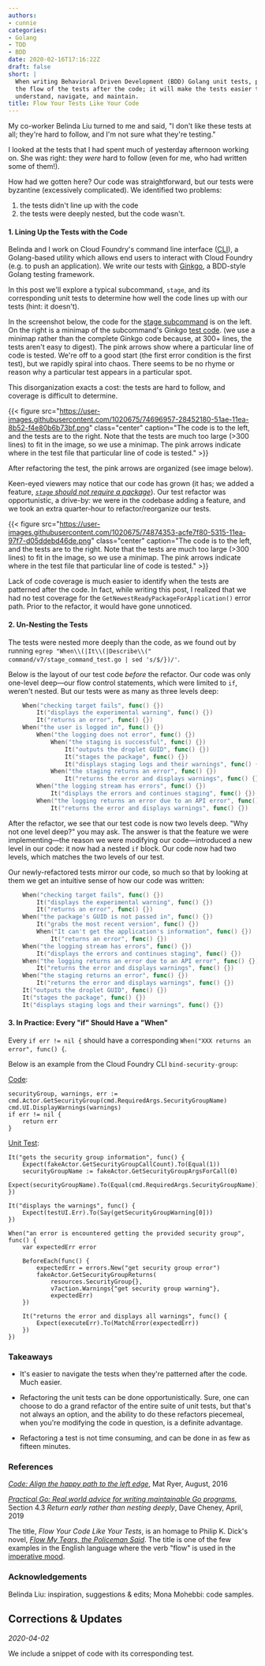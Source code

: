 ```yaml
---
authors:
- cunnie
categories:
- Golang
- TDD
- BDD
date: 2020-02-16T17:16:22Z
draft: false
short: |
  When writing Behavioral Driven Development (BDD) Golang unit tests, pattern
  the flow of the tests after the code; it will make the tests easier to
  understand, navigate, and maintain.
title: Flow Your Tests Like Your Code
---
```


My co-worker Belinda Liu turned to me and said, "I don't like these tests at all;
they're hard to follow, and I'm not sure what they're testing."

I looked at the tests that I had spent much of yesterday afternoon working on.
She was right: they _were_ hard to follow (even for me, who had written some of
them!).

How had we gotten here? Our code was straightforward, but our tests were
byzantine (excessively complicated). We identified two problems:

1. the tests didn't line up with the code
2. the tests were deeply nested, but the code wasn't.

#### 1. Lining Up the Tests with the Code

Belinda and I work on Cloud Foundry's command line interface
([CLI](https://docs.cloudfoundry.org/cf-cli/)), a Golang-based utility which
allows end users to interact with Cloud Foundry (e.g. to push an application).
We write our tests with [Ginkgo](https://onsi.github.io/ginkgo/), a BDD-style
Golang testing framework.

In this post we'll explore a typical subcommand, `stage`, and its corresponding
unit tests to determine how well the code lines up with our tests (hint: it
doesn't).

In the screenshot below, the code for the [stage
subcommand](https://github.com/cloudfoundry/cli/blob/98cc92d7772ba3afab4f32ef2f052af07b18a6df/command/v7/stage_command.go)
is on the left. On the right is a minimap of the subcommand's Ginkgo [test
code](https://github.com/cloudfoundry/cli/blob/98cc92d7772ba3afab4f32ef2f052af07b18a6df/command/v7/stage_command_test.go).
(we use a minimap rather than the complete Ginkgo code because, at 300+ lines,
the tests aren't easy to digest). The pink arrows show where a particular line
of code is tested.  We're off to a good start (the first error condition is the
first test), but we rapidly spiral into chaos. There seems to be no rhyme or
reason why a particular test appears in a particular spot.

This disorganization exacts a cost: the tests are hard to follow, and coverage
is difficult to determine.

{{< figure
src="https://user-images.githubusercontent.com/1020675/74696957-28452180-51ae-11ea-8b52-f4e80b6b73bf.png"
class="center" caption="The code is to the left, and the tests are to the right.  Note that the tests are much too large (>300 lines) to fit in the image, so we use a minimap. The pink arrows indicate where in the test file that particular line of code is tested." >}}

After refactoring the test, the pink arrows are organized (see image below).

Keen-eyed viewers may notice that our code has grown (it has; we added a
feature, [_`stage` should not require a
package_](https://www.pivotaltracker.com/story/show/166688397)). Our test
refactor was opportunistic, a drive-by: we were in the codebase adding a
feature, and we took an extra quarter-hour to refactor/reorganize our tests.

{{< figure
src="https://user-images.githubusercontent.com/1020675/74874353-acfe7f80-5315-11ea-97f7-d05ddebd46de.png"
class="center" caption="The code is to the left, and the tests are to the right.  Note that the tests are much too large (>300 lines) to fit in the image, so we use a minimap. The pink arrows indicate where in the test file that particular line of code is tested." >}}

Lack of code coverage is much easier to identify when the tests are patterned
after the code. In fact, while writing this post, I realized that we had no test
coverage for the `GetNewestReadyPackageForApplication()` error path.  Prior to
the refactor, it would have gone unnoticed.

#### 2. Un-Nesting the Tests

The tests were nested more deeply than the code, as we found out by running
`egrep "When\\(|It\\(|Describe\\(" command/v7/stage_command_test.go | sed
's/$/})/'`.

Below is the layout of our test code _before_ the refactor. Our code was only
one-level deep—our flow control statements, which were limited to `if`,
weren't nested. But our tests were as many as three levels deep:

```go
	When("checking target fails", func() {})
		It("displays the experimental warning", func() {})
		It("returns an error", func() {})
	When("the user is logged in", func() {})
		When("the logging does not error", func() {})
			When("the staging is successful", func() {})
				It("outputs the droplet GUID", func() {})
				It("stages the package", func() {})
				It("displays staging logs and their warnings", func() {})
			When("the staging returns an error", func() {})
				It("returns the error and displays warnings", func() {})
		When("the logging stream has errors", func() {})
			It("displays the errors and continues staging", func() {})
		When("the logging returns an error due to an API error", func() {})
			It("returns the error and displays warnings", func() {})
```

After the refactor, we see that our test code is now two levels deep. "Why not
one level deep?" you may ask. The answer is that the feature we were
implementing—the reason we were modifying our code—introduced a new level in our
code: it now had a nested `if` block. Our code now had two levels, which matches
the two levels of our test.

Our newly-refactored tests mirror our code, so much so that by looking at them
we get an intuitive sense of how our code was written:

```go
	When("checking target fails", func() {})
		It("displays the experimental warning", func() {})
		It("returns an error", func() {})
	When("the package's GUID is not passed in", func() {})
		It("grabs the most recent version", func() {})
		When("It can't get the application's information", func() {})
			It("returns an error", func() {})
	When("the logging stream has errors", func() {})
		It("displays the errors and continues staging", func() {})
	When("the logging returns an error due to an API error", func() {})
		It("returns the error and displays warnings", func() {})
	When("the staging returns an error", func() {})
		It("returns the error and displays warnings", func() {})
	It("outputs the droplet GUID", func() {})
	It("stages the package", func() {})
	It("displays staging logs and their warnings", func() {})
```

#### 3. In Practice: Every "if" Should Have a "When"

Every `if err != nil {` should have a corresponding `When("XXX returns an
error", func() {`.

Below is an example from the Cloud Foundry CLI `bind-security-group`:

[Code](https://github.com/cloudfoundry/cli/blob/7bec15f19dee85c78de9e6fed7be936005e3da7a/command/v7/bind_security_group_command.go#L50-L54):

```golang
securityGroup, warnings, err := cmd.Actor.GetSecurityGroup(cmd.RequiredArgs.SecurityGroupName)
cmd.UI.DisplayWarnings(warnings)
if err != nil {
	return err
}
```

[Unit Test](https://github.com/cloudfoundry/cli/blob/7bec15f19dee85c78de9e6fed7be936005e3da7a/command/v7/bind_security_group_command_test.go#L108-L132):

```golang
It("gets the security group information", func() {
	Expect(fakeActor.GetSecurityGroupCallCount).To(Equal(1))
	securityGroupName := fakeActor.GetSecurityGroupArgsForCall(0)
	Expect(securityGroupName).To(Equal(cmd.RequiredArgs.SecurityGroupName))
})

It("displays the warnings", func() {
	Expect(testUI.Err).To(Say(getSecurityGroupWarning[0]))
})

When("an error is encountered getting the provided security group", func() {
	var expectedErr error

	BeforeEach(func() {
		expectedErr = errors.New("get security group error")
		fakeActor.GetSecurityGroupReturns(
			resources.SecurityGroup{},
			v7action.Warnings{"get security group warning"},
			expectedErr)
	})

	It("returns the error and displays all warnings", func() {
		Expect(executeErr).To(MatchError(expectedErr))
	})
})
```

### Takeaways

- It's easier to navigate the tests when they're patterned after the code. Much
  easier.

- Refactoring the unit tests can be done opportunistically. Sure, one can choose
  to do a grand refactor of the entire suite of unit tests, but that's not
  always an option, and the ability to do these refactors piecemeal, when you're
  modifying the code in question, is a definite advantage.

- Refactoring a test is not time consuming, and can be done in as few as fifteen
  minutes.

### References

[_Code: Align the happy path to the left
edge_](https://medium.com/@matryer/line-of-sight-in-code-186dd7cdea88), Mat
Ryer, August, 2016

[_Practical Go: Real world advice for writing maintainable Go
programs_](https://dave.cheney.net/practical-go/presentations/qcon-china.html#_return_early_rather_than_nesting_deeply),
Section 4.3 _Return early rather than nesting deeply_, Dave Cheney, April, 2019

The title, _Flow Your Code Like Your Tests_, is an homage to Philip K. Dick's
novel, [_Flow My Tears, the Policeman
Said_](https://en.wikipedia.org/wiki/Flow_My_Tears,_the_Policeman_Said).  The
title is one of the few examples in the English language where the verb "flow"
is used in the [imperative mood](https://en.wikipedia.org/wiki/Imperative_mood).

### Acknowledgements

Belinda Liu: inspiration, suggestions & edits; Mona Mohebbi: code samples.

## Corrections & Updates

*2020-04-02*

We include a snippet of code with its corresponding test.
